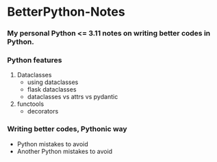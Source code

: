 # BetterPython-Notes

### My personal Python <= 3.11 notes on writing better codes in Python.

### Python features 
1. Dataclasses
   - using dataclasses
   - flask dataclasses
   - dataclasses vs attrs vs pydantic
2. functools
   - decorators

### Writing better codes, Pythonic way
- Python mistakes to avoid 
- Another Python mistakes to avoid